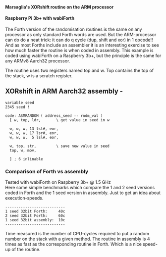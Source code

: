 #### Marsaglia's XORshift routine on the ARM processor

#### Raspberry Pi 3b+ with wabiForth

The Forth version of the randomisation routines is the same on any processor as only standard Forth words are used. But the ARM-processor can do do a neat
trick: it can do q cycle (dup, shift and xor) in 1 opcode!! And as
most Forths include an assembler it is an interesting exercise to see how
much faster the routine is when coded in assembly.
This example is coded using wabiForth on a Raspberry 3b+, but the principle is the same for any ARMv8 Aarch32 processor.

The routine uses two registers named top and w. Top contains the top of the stack, w is a scratch register.


## XORshift in ARM Aarch32 assembly -
```
variable seed
2345 seed !

code: ASMRANDOM ( address_seed -- rndm_val )
  [ w, top, ldr,       \ get value in seed in w
  
  w, w, w, 13 lsl#, eor,
  w, w, w, 17 lsr#, eor,
  w, w, w,  5 lsl#, eor,
  
  w, top, str,         \ save new value in seed
  top, w, mov,
  
  ] ; 6 inlinable
```

### Comparison of Forth vs assembly

Tested with wabiForth on Raspberry 3b+ @ 1.5 GHz  
Here some simple benchmarks which compare the 1 and 2 seed
versions coded in Forth and the 1 seed version in assembly. Just
to get an idea about execution-speeds. 

    ---------------------------
    1 seed 32bit Forth:     40c
    2 seed 32bit Forth:     60c
    1 seed 32bit assembly:  10c
    ---------------------------


Time measured is the number of CPU-cycles required to put a
random number on the stack with a given method. The routine in assembly
is 4 times as fast as the corresponding routine in Forth. Which is a
nice speed-up of the routine.  
